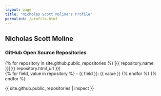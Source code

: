 ```yaml
---
layout: page
title: "Nicholas Scott Moline's Profile"
permalink: /profile.html
---
```

## Nicholas Scott Moline



### GitHub Open Source Repositories
{% for repository in site.github.public_repositories %}
[{{ repository.name }}]({{ repository.html_url }})  
    {% for field, value in repository %}
    - {{ field }}: {{ value }}
    {% endfor %}
{% endfor %}

{{ site.github.public_repositories | inspect }}